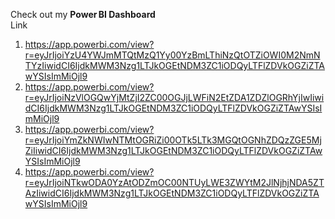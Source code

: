 Check out my **Power BI Dashboard**  
Link
1) https://app.powerbi.com/view?r=eyJrIjoiYzU4YWJmMTQtMzQ1Yy00YzBmLThiNzQtOTZiOWI0M2NmNTYzIiwidCI6IjdkMWM3Nzg1LTJkOGEtNDM3ZC1iODQyLTFlZDVkOGZiZTAwYSIsImMiOjl9
2) https://app.powerbi.com/view?r=eyJrIjoiNzVlOGQwYjMtZjI2ZC00OGJjLWFiN2EtZDA1ZDZlOGRhYjIwIiwidCI6IjdkMWM3Nzg1LTJkOGEtNDM3ZC1iODQyLTFlZDVkOGZiZTAwYSIsImMiOjl9
3) https://app.powerbi.com/view?r=eyJrIjoiYmZkNWIwNTMtOGRiZi00OTk5LTk3MGQtOGNhZDQzZGE5MjZiIiwidCI6IjdkMWM3Nzg1LTJkOGEtNDM3ZC1iODQyLTFlZDVkOGZiZTAwYSIsImMiOjl9
4) https://app.powerbi.com/view?r=eyJrIjoiNTkwODA0YzAtODZmOC00NTUyLWE3ZWYtM2JlNjhjNDA5ZTAzIiwidCI6IjdkMWM3Nzg1LTJkOGEtNDM3ZC1iODQyLTFlZDVkOGZiZTAwYSIsImMiOjl9
